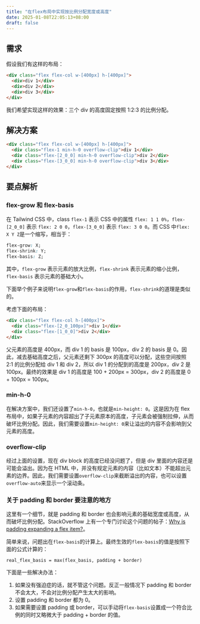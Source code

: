 ```yaml
---
title: "在flex布局中实现按比例分配宽度或高度"
date: 2025-01-08T22:05:13+08:00
draft: false
---
```


## 需求

假设我们有这样的布局：

```html
<div class="flex flex-col w-[400px] h-[400px]">
  <div>div 1</div>
  <div>div 2</div>
  <div>div 3</div>
</div>
```

我们希望实现这样的效果：三个 div 的高度固定按照 1:2:3 的比例分配。

## 解决方案

```html
<div class="flex flex-col w-[400px] h-[400px]">
  <div class="flex-1 min-h-0 overflow-clip">div 1</div>
  <div class="flex-[2_0_0] min-h-0 overflow-clip">div 2</div>
  <div class="flex-[3_0_0] min-h-0 overflow-clip">div 3</div>
</div>
```

## 要点解析

### flex-grow 和 flex-basis

在 Tailwind CSS 中，class `flex-1` 表示 CSS 中的属性 `flex: 1 1 0%`，`flex-[2_0_0]` 表示 `flex: 2 0 0`，`flex-[3_0_0]` 表示 `flex: 3 0 0`。而 CSS 中`flex: X Y Z`是一个缩写，相当于：

```css
flex-grow: X;
flex-shrink: Y;
flex-basis: Z;
```

其中，`flex-grow` 表示元素的放大比例，`flex-shrink` 表示元素的缩小比例，`flex-basis` 表示元素的基础大小。

下面举个例子来说明`flex-grow`和`flex-basis`的作用，`flex-shrink`的道理是类似的。

考虑下面的布局：

```html
<div class="flex flex-col h-[400px]">
  <div class="flex-[2_0_100px]">div 1</div>
  <div class="flex-[1_0_0]">div 2</div>
</div>
```

父元素的高度是 400px，而 div 1 的 basis 是 100px，div 2 的 basis 是 0。因此，减去基础高度之后，父元素还剩下 300px 的高度可以分配，这些空间按照 2:1 的比例分配给 div 1 和 div 2，所以 div 1 的分配到的高度是 200px，div 2 是 100px。最终的效果是 div 1 的高度是 100 + 200px = 300px，div 2 的高度是 0 + 100px = 100px。

### min-h-0

在解决方案中，我们还设置了`min-h-0`，也就是`min-height: 0`。这是因为在 flex 布局中，如果子元素的内容超出了子元素原本的高度，子元素会被强制拉伸，从而破坏比例分配。因此，我们需要设置`min-height: 0`来让溢出的内容不会影响到父元素的高度。

### overflow-clip

经过上面的设置，现在 div block 的高度已经没问题了，但是 div 里面的内容还是可能会溢出。因为在 HTML 中，并没有规定元素的内容（比如文本）不能超出元素的边界。因此，我们需要设置`overflow-clip`来截断溢出的内容，也可以设置`overflow-auto`来显示一个滚动条。

### 关于 padding 和 border 要注意的地方

这里有一个细节，就是 padding 和 border 也会影响元素的基础宽度或高度，从而破坏比例分配。StackOverflow 上有一个专门讨论这个问题的帖子：[Why is padding expanding a flex item?](https://stackoverflow.com/questions/33145242/why-is-padding-expanding-a-flex-item)。

简单来说，问题出在`flex-basis`的计算上。最终生效的`flex-basis`的值是按照下面的公式计算的：

```
real_flex_basis = max(flex_basis, padding + border)
```

下面是一些解决办法：

1. 如果没有强迫症的话，就不管这个问题。反正一般情况下 padding 和 border 不会太大，不会对比例分配产生太大的影响。
2. 设置 padding 和 border 都为 0。
3. 如果需要设置 padding 或 border，可以手动将`flex-basis`设置成一个符合比例的同时又略微大于 padding + border 的值。
